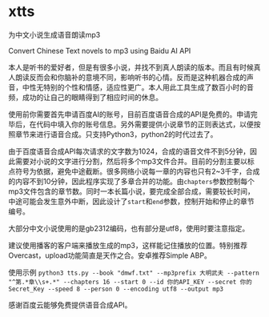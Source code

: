 # xtts
为中文小说生成语音朗读mp3

Convert Chinese Text novels to mp3 using Baidu AI API

本人是听书的爱好者，但是有很多小说，并找不到真人朗读的版本。而且有时候真人朗读反而会和你脑补的意境不同，影响听书的心情。反而是这种机器合成的声音，中性无特别的个性和情感，适应性更广。本人用此工具生成了数百小时的音频，成功的让自己的眼睛得到了相应时间的休息。

使用前你需要首先申请百度AI的账号，目前百度语音合成的API是免费的。申请完毕后，在代码中填入你的账号信息。另外需要提供小说章节的正则表达式，以便按照章节来进行语音合成。只支持Python3，python2的时代过去了。

由于百度语音合成API每次请求的文字数为1024，合成的语音文件不到5分钟，因此需要对小说的文字进行分割，然后将多个mp3文件合并。目前的分割主要以标点符号为依据，避免中途截断。很多网络小说每一章的内容也只有2~3千字，合成的内容不到10分钟，因此程序实现了多章合并的功能。由`chapters`参数控制每个mp3文件包含的章节数。同时一本长篇小说，要完成全部合成，需要较长时间，中途可能会发生意外中断，因此设计了`start`和`end`参数，控制开始和停止的章节编号。

大部分中文小说使用的是gb2312编码，也有部分是utf8，使用时要注意指定。

建议使用播客的客户端来播放生成的mp3，这样能记住播放的位置。特别推荐Overcast，upload功能简直是天作之合。安卓推荐Simple ABP。

使用示例
`python3 tts.py --book "dmwf.txt" --mp3prefix 大明武夫 --pattern "^第.*章\\s+.*" --chapters 16 --start 0 --id 你的API_KEY --secret 你的Secret_Key --speed 8 --person 0 --encoding utf8 --output mp3`

感谢百度云能够免费提供语音合成API。
